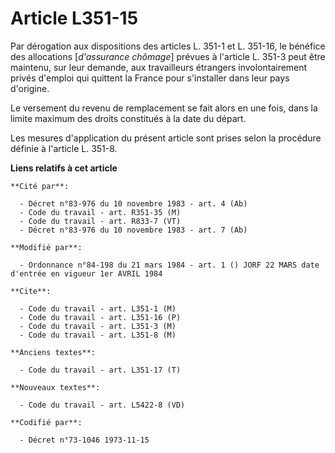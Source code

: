 # Article L351-15

Par dérogation aux dispositions des articles L. 351-1 et L. 351-16, le bénéfice des allocations [*d'assurance chômage*]
prévues à l'article L. 351-3 peut être maintenu, sur leur demande, aux travailleurs étrangers involontairement privés
d'emploi qui quittent la France pour s'installer dans leur pays d'origine.

Le versement du revenu de remplacement se fait alors en une fois, dans la limite maximum des droits constitués à la date du
départ.

Les mesures d'application du présent article sont prises selon la procédure définie à l'article L. 351-8.

**Liens relatifs à cet article**

	**Cité par**:

	  - Décret n°83-976 du 10 novembre 1983 - art. 4 (Ab)
	  - Code du travail - art. R351-35 (M)
	  - Code du travail - art. R833-7 (VT)
	  - Décret n°83-976 du 10 novembre 1983 - art. 7 (Ab)

	**Modifié par**:

	  - Ordonnance n°84-198 du 21 mars 1984 - art. 1 () JORF 22 MARS date d'entrée en vigueur 1er AVRIL 1984

	**Cite**:

	  - Code du travail - art. L351-1 (M)
	  - Code du travail - art. L351-16 (P)
	  - Code du travail - art. L351-3 (M)
	  - Code du travail - art. L351-8 (M)

	**Anciens textes**:

	  - Code du travail - art. L351-17 (T)

	**Nouveaux textes**:

	  - Code du travail - art. L5422-8 (VD)

	**Codifié par**:

	  - Décret n°73-1046 1973-11-15
